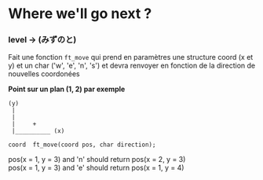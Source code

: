 # Where we'll go next ?
### level -> (みずのと)

Fait une fonction `ft_move` qui prend en paramètres une structure coord (x et y)
et un char ('w', 'e', 'n', 's') et devra renvoyer en fonction de la direction
de nouvelles coordonées

**Point sur un plan (1, 2) par exemple**
```
(y)
 |
 |
 |     +
 |__________ (x)
 ```

`coord	ft_move(coord pos, char direction);`

pos(x = 1, y = 3) and 'n' should return pos(x = 2, y = 3)<br/>
pos(x = 1, y = 3) and 'e' should return pos(x = 1, y = 4)
